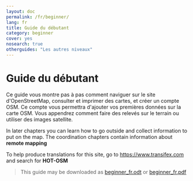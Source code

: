 ```yaml
---
layout: doc
permalink: /fr/beginner/
lang: fr
title: Guide du débutant
category: beginner
cover: yes
nosearch: true
otherguides: "Les autres niveaux"
---
```


Guide du débutant
=================

Ce guide vous montre pas à pas comment naviguer sur le site d'OpenStreetMap, consulter et imprimer des cartes, et créer un compte OSM. Ce compte vous permettra d'ajouter vos premières données sur la carte OSM. Vous appendrez comment faire des relevés sur le terrain ou utiliser des images satellite.

In later chapters you can learn how to go outside and collect information to put on the map. The coordination chapters contain information about **remote mapping**  

To help produce translations for this site, go to <https://www.transifex.com> and search for **HOT-OSM**

> This guide may be downloaded as [beginner_fr.odt](/files/beginner_fr.odt) or [beginner_fr.pdf](/files/beginner_fr.pdf)  

